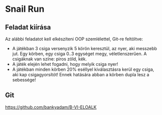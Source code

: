 # Snail Run

## Feladat kiírása

Az alábbi feladatot kell elkészíteni OOP szemlélettel, Git-re feltöltve:

- A játékban 3 csiga versenyzik 5 körön keresztül, az nyer, aki messzebb jut. Egy körben, egy csiga 0..3 egységet megy, véletlenszerűen. A csigáknak van színe: piros zöld, kék.
- A játék elején lehet fogadni, hogy melyik csiga nyer!
- A játékban minden körben 20% eséllyel kiválasztásra kerül egy csiga, aki kap csigagyorsítót! Ennek hatására abban a körben dupla lesz a sebessége!

## Git

https://github.com/bankyadam/B-VI-ELOALK
